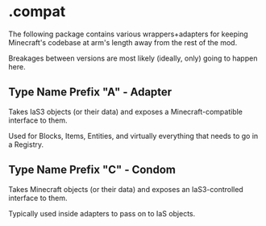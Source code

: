 # .compat

The following package contains various wrappers+adapters for keeping Minecraft's codebase at arm's length away from the rest of the mod.

Breakages between versions are most likely (ideally, only) going to happen here.

## Type Name Prefix "A" - Adapter
Takes IaS3 objects (or their data) and exposes a Minecraft-compatible interface to them.

Used for Blocks, Items, Entities, and virtually everything that needs to go in a Registry.

## Type Name Prefix "C" - Condom
Takes Minecraft objects (or their data) and exposes an IaS3-controlled interface to them.

Typically used inside adapters to pass on to IaS objects.